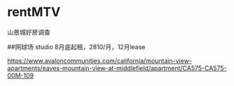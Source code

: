 # rentMTV
山景城好房调查


##网球场 studio 8月底起租，2810/月，12月lease

https://www.avaloncommunities.com/california/mountain-view-apartments/eaves-mountain-view-at-middlefield/apartment/CA575-CA575-00M-109
